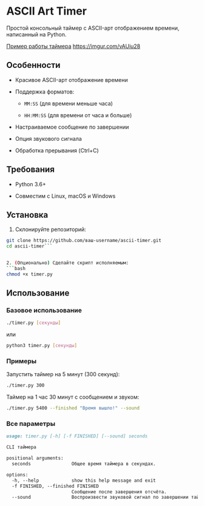 # ASCII Art Timer

Простой консольный таймер с ASCII-арт отображением времени, написанный на Python.

[Пример работы таймера](https://imgur.com/vAUiu28)
https://imgur.com/vAUiu28

## Особенности

- Красивое ASCII-арт отображение времени
    
- Поддержка форматов:
    
    - `MM:SS` (для времени меньше часа)
        
    - `HH:MM:SS` (для времени от часа и больше)
        
- Настраиваемое сообщение по завершении
    
- Опция звукового сигнала
    
- Обработка прерывания (Ctrl+C)
    

## Требования

- Python 3.6+
    
- Совместим с Linux, macOS и Windows
    

## Установка

1. Склонируйте репозиторий:  
```bash
git clone https://github.com/ваш-username/ascii-timer.git 
cd ascii-timer```

    
2. (Опционально) Сделайте скрипт исполняемым:  
```bash
chmod +x timer.py
```
   

## Использование

### Базовое использование
```bash
./timer.py [секунды]  
```
или  
```bash
python3 timer.py [секунды]
```

### Примеры

Запустить таймер на 5 минут (300 секунд):  
```bash
./timer.py 300
```

Таймер на 1 час 30 минут с сообщением и звуком: 
```bash
./timer.py 5400 --finished "Время вышло!" --sound
```

### Все параметры


```markdown
usage: timer.py [-h] [-f FINISHED] [--sound] seconds

CLI таймера

positional arguments:
  seconds               Общее время таймера в секундах.

options:
  -h, --help            show this help message and exit
  -f FINISHED, --finished FINISHED
                        Сообщение после завершения отсчёта.
  --sound               Воспроизвести звуковой сигнал по завершении таймера.
```
